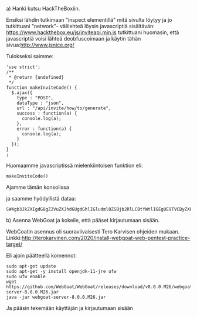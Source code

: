 a) Hanki kutsu HackTheBoxiin.

Ensiksi lähdin tutkimaan "inspect elementillä" mitä sivulta löytyy ja jo tutkittuani "network"- välilehteä löysin javascriptiä sisältävän: https://www.hackthebox.eu/js/inviteapi.min.js
tutkittuani huomasin, että javascriptiä voisi lähteä deobfuscoimaan ja käytin tähän sivua:http://www.jsnice.org/

Tulokseksi saimme:
```
'use strict';
/**
 * @return {undefined}
 */
function makeInviteCode() {
  $.ajax({
    type : "POST",
    dataType : "json",
    url : "/api/invite/how/to/generate",
    success : function(a) {
      console.log(a);
    },
    error : function(a) {
      console.log(a);
    }
  });
}
;
```
Huomaamme javascriptissä mielenkiintoisen funktion eli:
```
makeInviteCode()
```
Ajamme tämän konsolissa

ja saamme hyödyllistä dataa:
```
SW4gb3JkZXIgdG8gZ2VuZXJhdGUgdGhlIGludml0ZSBjb2RlLCBtYWtlIGEgUE9TVCByZXF1ZXN0IHRvIC9hcGkvaW52aXRlL2dlbmVyYXRl
```

b) Asenna WebGoat ja kokeile, että pääset kirjautumaan sisään.

WebCoatin asennus oli suoraviivaisesti Tero Karvisen ohjeiden mukaan.
Linkki:http://terokarvinen.com/2020/install-webgoat-web-pentest-practice-target/

Eli ajoin päätteellä komennot:

``` 
sudo apt-get update
sudo apt-get -y install openjdk-11-jre ufw
sudo ufw enable
wget https://github.com/WebGoat/WebGoat/releases/download/v8.0.0.M26/webgoat-server-8.0.0.M26.jar
java -jar webgoat-server-8.0.0.M26.jar 
 ```
Ja pääsin tekemään käyttäjän ja kirjautumaan sisään
